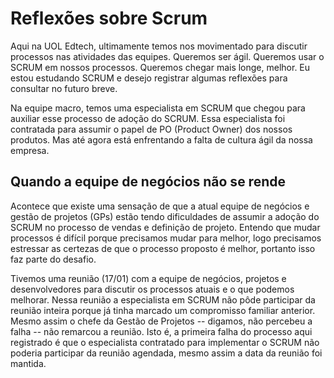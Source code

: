 # Reflexões sobre Scrum 
Aqui na UOL Edtech, ultimamente temos nos movimentado para discutir processos nas atividades das equipes. Queremos ser ágil. Queremos usar o SCRUM em nossos processos. Queremos chegar mais longe, melhor. Eu estou estudando SCRUM e desejo registrar algumas reflexões para consultar no futuro breve.

Na equipe macro, temos uma especialista em SCRUM que chegou para auxiliar esse processo de adoção do SCRUM. Essa especialista foi contratada para assumir o papel de PO (Product Owner) dos nossos produtos. Mas até agora está enfrentando a falta de cultura ágil da nossa empresa.

## Quando a equipe de negócios não se rende
Acontece que existe uma sensação de que a atual equipe de negócios e gestão de projetos (GPs) estão tendo dificuldades de assumir a adoção do SCRUM no processo de vendas e definição de projeto. Entendo que mudar processos é difícil porque precisamos mudar para melhor, logo precisamos estressar as certezas de que o processo proposto é melhor, portanto isso faz parte do desafio.

Tivemos uma reunião (17/01) com a equipe de negócios, projetos e desenvolvedores para discutir os processos atuais e o que podemos melhorar. Nessa reunião a especialista em SCRUM não pôde participar da reunião inteira porque já tinha marcado um compromisso familiar anterior. Mesmo assim o chefe da Gestão de Projetos -- digamos, não percebeu a falha -- não remarcou a reunião. Isto é, a primeira falha do processo aqui registrado é que o especialista contratado para implementar o SCRUM não poderia participar da reunião agendada, mesmo assim a data da reunião foi mantida.


